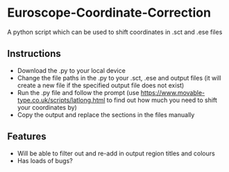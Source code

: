 # Euroscope-Coordinate-Correction

A python script which can be used to shift coordinates in .sct and .ese files

## Instructions
- Download the .py to your local device
- Change the file paths in the .py to your .sct, .ese and output files (it will create a new file if the specified output file does not exist)
- Run the .py file and follow the prompt (use https://www.movable-type.co.uk/scripts/latlong.html to find out how much you need to shift your coordinates by)
- Copy the output and replace the sections in the files manually 

## Features
- Will be able to filter out and re-add in output region titles and colours
- Has loads of bugs? 


